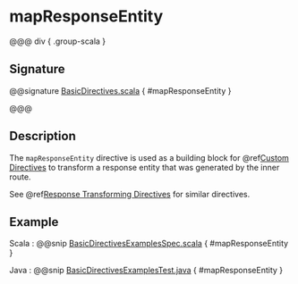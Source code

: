 # mapResponseEntity

@@@ div { .group-scala }

## Signature

@@signature [BasicDirectives.scala]($akka-http$/akka-http/src/main/scala/akka/http/scaladsl/server/directives/BasicDirectives.scala) { #mapResponseEntity }

@@@

## Description

The `mapResponseEntity` directive is used as a building block for @ref[Custom Directives](../custom-directives.md) to transform a
response entity that was generated by the inner route.

See @ref[Response Transforming Directives](index.md#response-transforming-directives-java) for similar directives.

## Example

Scala
:  @@snip [BasicDirectivesExamplesSpec.scala]($test$/scala/docs/http/scaladsl/server/directives/BasicDirectivesExamplesSpec.scala) { #mapResponseEntity }

Java
:  @@snip [BasicDirectivesExamplesTest.java]($test$/java/docs/http/javadsl/server/directives/BasicDirectivesExamplesTest.java) { #mapResponseEntity }
